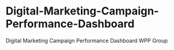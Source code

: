 # Digital-Marketing-Campaign-Performance-Dashboard
Digital Marketing Campaign Performance Dashboard WPP Group
